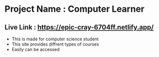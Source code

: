 # Project Name : Computer Learner
## Live Link : https://epic-cray-6704ff.netlify.app/
<ul>
  <li>This is made for computer science student</li>
  <li>This site provides diffrent types of courses</li>
  <li>Easily can be accessed</li>
</ul>
